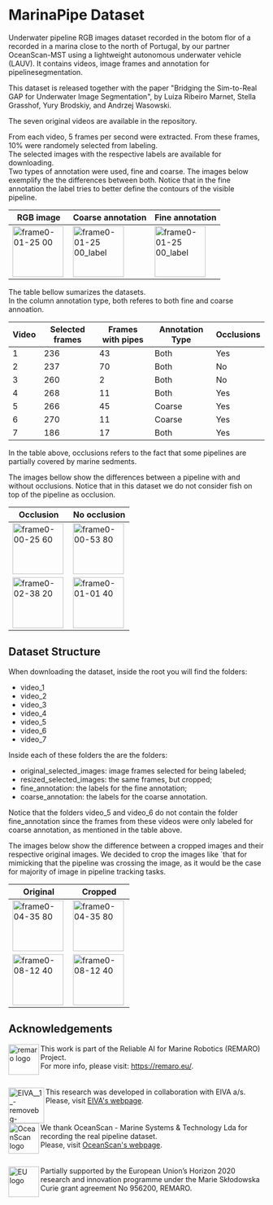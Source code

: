 # MarinaPipe Dataset
Underwater pipeline RGB images dataset recorded in the botom flor of a recorded in a marina close to the north of Portugal, by our partner OceanScan-MST using a lightweight autonomous underwater vehicle (LAUV). It contains videos, image frames and annotation for pipelinesegmentation.

This dataset is released together with the paper "Bridging the Sim-to-Real GAP for Underwater Image Segmentation", by Luiza Ribeiro Marnet, Stella Grasshof, Yury Brodskiy, and Andrzej Wasowski.<br>

The seven original videos are available in the repository.<br>

From each video, 5 frames per second were extracted. From these frames, 10% were randomely selected from labeling. <br>
The selected images with the respective labels are available for downloading.<br>
Two types of annotation were used, fine and coarse.  The images below exemplify the the differences between both. Notice that in the fine annotation the label tries to better define the contours of the visible pipeline.<br>

|RGB image    |Coarse annotation| Fine annotation | 
|---------|---------------|-------------------|
|<img align="left" height="100" alt="frame0-01-25 00" src="https://github.com/remaro-network/MarinaPipe-dataset/assets/58445878/39a34b5f-8a65-41a7-af78-41a46a916d06">|<img align="left" height="100" alt="frame0-01-25 00_label" src="https://github.com/remaro-network/MarinaPipe-dataset/assets/58445878/e155d889-7927-4a8e-a5ef-cef7988a626f">|<img align="left" height="100" alt="frame0-01-25 00_label" src="https://github.com/remaro-network/MarinaPipe-dataset/assets/58445878/f5e45a39-2b74-4301-8817-cbdade6468a8">| 


The table bellow sumarizes the datasets.<br>
In the column annotation type, both referes to both fine and coarse annoation. <br>

|Video    |Selected frames| Frames with pipes | Annotation Type | Occlusions |
|---------|---------------|-------------------|-----------------|------------|
|1        | 236           | 43                | Both            | Yes        |
|2        | 237           | 70                | Both            | No         |
|3        | 260           | 2                 | Both            | No         |
|4        | 268           | 11                | Both            | Yes        |
|5        | 266           | 45                | Coarse          | Yes        |
|6        | 270           | 11                | Coarse          | Yes        |
|7        | 186           | 17                | Both            | Yes        |

In the table above, occlusions refers to the fact that some pipelines are partially covered by marine sedments.<br>

The images bellow show the differences between a pipeline with and without occlusions. Notice that in this dataset we do not consider fish on top of the pipeline as occlusion.

|Occlusion    |No occlusion | 
|---------|---------------|
|<img align="left" height="100" alt="frame0-00-25 60" src="https://github.com/remaro-network/MarinaPipe-dataset/assets/58445878/194809ef-98e4-4006-bbf2-a142cae855c8">|<img align="left" height="100" alt="frame0-00-53 80" src="https://github.com/remaro-network/MarinaPipe-dataset/assets/58445878/7df79aab-f761-4583-9348-3e6b30f9a4f4">| 
|<img align="left" height="100" alt="frame0-02-38 20" src="https://github.com/remaro-network/MarinaPipe-dataset/assets/58445878/f221b49b-066b-42fe-b84f-ebe0f3c3b594">|<img align="left" height="100" alt="frame0-01-01 40" src="https://github.com/remaro-network/MarinaPipe-dataset/assets/58445878/6698023a-c1d7-43b7-8341-6d19275fdc4c">| 


## Dataset Structure

When downloading the dataset, inside the root you will find the folders:<br>
* video_1
* video_2
* video_3
* video_4
* video_5
* video_6
* video_7

Inside each of these folders the are the folders:
* original_selected_images: image frames selected for being labeled;
* resized_selected_images: the same frames, but cropped;
* fine_annotation: the labels for the fine annotation;
* coarse_annotation: the labels for the coarse annotation.

Notice that the folders video_5 and video_6 do not contain the folder fine_annotation since the frames from these videos were only labeled for coarse annotation, as mentioned in the table above.

The images below show the difference between a cropped images and their respective original images. We decided to crop the images like ´that for mimicking that the pipeline was crossing the image, as it would be the case for majority of image in pipeline tracking tasks.<br>


|Original    |Cropped | 
|---------|---------------|
|<img align="left" height="100" alt="frame0-04-35 80" src="https://github.com/remaro-network/MarinaPipe-dataset/assets/58445878/f0a60164-e256-43b6-a97f-6900459504f7">|<img align="left" height="100" alt="frame0-04-35 80" src="https://github.com/remaro-network/MarinaPipe-dataset/assets/58445878/a4b2ae97-703e-4a11-a2b9-974b90fd0aea">|
|<img align="left" height="100" alt="frame0-08-12 40" src="https://github.com/remaro-network/MarinaPipe-dataset/assets/58445878/8505edb9-0b1f-4c4b-a052-abbf7b9b711b">|<img align="left" height="100" alt="frame0-08-12 40" src="https://github.com/remaro-network/MarinaPipe-dataset/assets/58445878/d5eb73a5-c852-4416-8ed7-b7f5450c3f30">|


## Acknowledgements

<a href="remaro logo">
    <img align="left" height="60" alt="remaro logo" src="https://github.com/remaro-network/Uncertainty-Driven-Active-Learning-for-Underwater/assets/58445878/31ab8e37-cc9e-4592-8f43-aebf9251cac6">
</a>
This work is part of the Reliable AI for Marine Robotics (REMARO) Project. <br> For more info, please visit: <a href="https://remaro.eu/">https://remaro.eu/</a>. <br><br>
<br style="clear: both;">

<a href="eiva_logo">
    <img align="left" height="70" alt="EIVA__1_-removebg-preview" src="https://github.com/remaro-network/Uncertainty-Driven-Active-Learning-for-Underwater/assets/58445878/f995bd10-ba93-4d3d-8abb-39b8b2c6c11a">
</a>
This research was developed in collaboration with EIVA a/s. <br>Please, visit <a href="https://www.eiva.com/">EIVA's webpage</a>. <br><br>
<br style="clear: both;">

<a href="eu_flag">
    <img align="left" height="60" alt="OceanScan logo" src="https://github.com/remaro-network/MarinaPipe-dataset/assets/58445878/690de90c-3024-463c-a8c9-81173dd4126a">
</a>
We thank OceanScan - Marine Systems & Technology Lda for recording the real pipeline dataset. <br>Please, visit <a href="https://www.oceanscan-mst.com/">OceanScan's webpage</a>. <br><br>
<br style="clear: both;">

<a href="eu_flag">
    <img align="left" height="60" alt="EU logo" src="https://github.com/remaro-network/Uncertainty-Driven-Active-Learning-for-Underwater/assets/58445878/7577c757-8b02-487a-9742-eea398a9100d">
</a>
Partially supported by the European Union’s Horizon 2020 research and innovation programme under the Marie Skłodowska Curie grant agreement No 956200, REMARO. <br><br>
